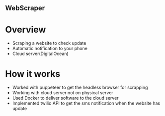 ## WebScraper

# Overview
- Scraping a website to check update
- Automatic notification to your phone
- Cloud server(DigitalOcean)

# How it works
- Worked with puppeteer to get the headless browser for scrapping
- Working with cloud server not on physical server
- Used Docker to deliver software to the cloud server
- Implemented twilio API to get the sms notification when the website has update

